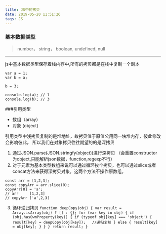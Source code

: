 ```yaml
---
title: JS中的拷贝
date: 2019-05-20 11:51:26
tags: JS
---
```

### 基本数据类型
>number， string， boolean, undefined, null
  ------
  js中基本数据类型保存着栈内存中,所有的拷贝都是在栈中复制一个副本
  ```
  var a = 1;
  var b = a;

  b = 3;

  console.log(a); // 1
  console.log(b); // 3 
  ```
  ###引用类型
  * 数组（array）
  * 对象 (object)

  引用类型中浅拷贝复制的是堆地址，故拷贝值于原值公用同一块堆内存，彼此修改会影响彼此。
  所以我们在对象拷贝往往期望的的是深拷贝

  1. 通过JSON.parse(JSON.stringfy(object))进行深拷贝 （会重置constructor为object,只能解析json数据，function,regexp不行）
  2. 对于元素为基本类型数组来说可以通过循环挨个拷贝，也可以通过slice或者concat方法来获得深拷贝对象，这两个方法不操作原数组。
  ```
  const arr = [1,2,3];
  const copyArr = arr.slice(0);
  copyArr[0] = 'a';
  // arr     [1,2,3]
  // copyArr ['a',2,3]
  ```
  3. 循环递归拷贝
    ```
    function deepCopy(obj) {
      var result = Array.isArray(obj) ? [] : {};
      for (var key in obj) {
        if (obj.hasOwnProperty(key)) {
          if (typeof obj[key] === 'object') {
            result[key] = deepCopy(obj[key]);   //递归复制
          } else {
            result[key] = obj[key];
          }
        }
      }
      return result;
    }
    ```






